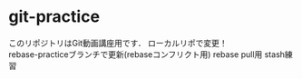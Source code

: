 # git-practice
このリポジトリはGit動画講座用です．
ローカルリポで変更！  
rebase-practiceブランチで更新(rebaseコンフリクト用)
rebase pull用
stash練習
